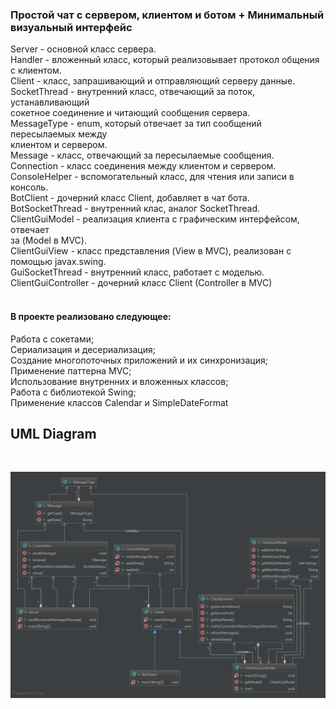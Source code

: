 <h3>Простой чат с сервером, клиентом и ботом + Минимальный визуальный интерфейс</h3>

Ѕеrvеr - основной класс сервера.<br>
  Handler - вложенный класс, который реализовывает протокол общения с клиентом.<br>
Client - класс, запрашивающий и отправляющий серверу данные.<br>
  SocketThread - внутренний класс, отвечающий за поток, устанавливающий<br>
  сокетное соединение и читающий сообщения сервера.<br>
MessageType - enum, который отвечает за тип сообщений пересылаемых между<br>
клиентом и сервером.<br>
Message - класс, отвечающий за пересылаемые сообщения.<br>
Connection - класс соединения между клиентом и сервером.<br>
ConsoleHelper - вспомогательный класс, для чтения или записи в консоль.<br>
BotClient - дочерний класс Client, добавляет в чат бота.<br>
  BotSocketThread - внутренний клас, аналог SocketThread.<br>
ClientGuiModel - реализация клиента с графическим интерфейсом, отвечает<br>
за (Model в MVC).<br>
ClientGuiView - класс представления (View в MVC), реализован с помощью javax.swing.<br>
  GuiSocketThread  - внутренний класс, работает с моделью.<br>
ClientGuiController - дочерний класс Client (Controller в MVC)<br><br>

<h4>В проекте реализовано следующее:</h4>
Работа с сокетами;<br>
Сериализация и десериализация;<br>
Создание многопоточных приложений и их синхронизация;<br>
Применение паттерна MVC;<br>
Использование внутренних и вложенных классов;<br>
Работа с библиотекой Swing;<br>
Применение классов Calendar и SimpleDateFormat<br><h2>UML Diagram</h2><br>

![UML Diagram](https://github.com/An4or/ConsoleChat/blob/master/Chat_UML.png)




